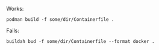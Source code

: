 Works:

```shell
podman build -f some/dir/Containerfile .
```

Fails:

```shell
buildah bud -f some/dir/Containerfile --format docker .
```
